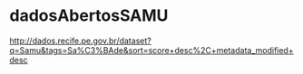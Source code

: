 # dadosAbertosSAMU

http://dados.recife.pe.gov.br/dataset?q=Samu&tags=Sa%C3%BAde&sort=score+desc%2C+metadata_modified+desc
